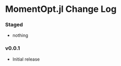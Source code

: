 MomentOpt.jl Change Log
=======================

### Staged
- nothing

### v0.0.1
- Initial release

